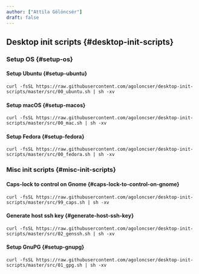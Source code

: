 ```yaml
---
author: ["Attila Gölöncsér"]
draft: false
---
```


## Desktop init scripts {#desktop-init-scripts}


### Setup OS {#setup-os}


#### Setup Ubuntu {#setup-ubuntu}

```text
curl -fsSL https://raw.githubusercontent.com/agoloncser/desktop-init-scripts/master/src/00_ubuntu.sh | sh -xv
```


#### Setup macOS {#setup-macos}

```text
curl -fsSL https://raw.githubusercontent.com/agoloncser/desktop-init-scripts/master/src/00_mac.sh | sh -xv
```


#### Setup Fedora {#setup-fedora}

```text
curl -fsSL https://raw.githubusercontent.com/agoloncser/desktop-init-scripts/master/src/00_fedora.sh | sh -xv
```


### Misc init scripts {#misc-init-scripts}


#### Caps-lock to control on Gnome {#caps-lock-to-control-on-gnome}

```text
curl -fsSL https://raw.githubusercontent.com/agoloncser/desktop-init-scripts/master/src/99_caps.sh | sh -xv
```


#### Generate host ssh key {#generate-host-ssh-key}

```text
curl -fsSL https://raw.githubusercontent.com/agoloncser/desktop-init-scripts/master/src/02_genssh.sh | sh -xv
```


#### Setup GnuPG {#setup-gnupg}

```text
curl -fsSL https://raw.githubusercontent.com/agoloncser/desktop-init-scripts/master/src/01_gpg.sh | sh -xv
```
